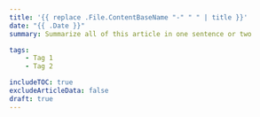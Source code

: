 ```yaml
---
title: '{{ replace .File.ContentBaseName "-" " " | title }}'
date: "{{ .Date }}"
summary: Summarize all of this article in one sentence or two

tags:
    - Tag 1
    - Tag 2

includeTOC: true
excludeArticleData: false
draft: true
---
```

